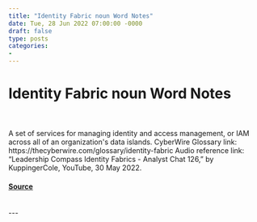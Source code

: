 ```yaml
---
title: "Identity Fabric noun Word Notes"
date: Tue, 28 Jun 2022 07:00:00 -0000
draft: false
type: posts
categories: 
- 
---
```

# Identity Fabric noun Word Notes

<br/>

<br/>
A set of services for managing identity and access management, or IAM across all of an organization's data islands. CyberWire Glossary link: https://thecyberwire.com/glossary/identity-fabric Audio reference link: “Leadership Compass Identity Fabrics - Analyst Chat 126,” by KuppingerCole, YouTube, 30 May 2022.

#### [Source](https://thecyberwire.com/podcasts/word-notes/103/notes)

<br/>
---
